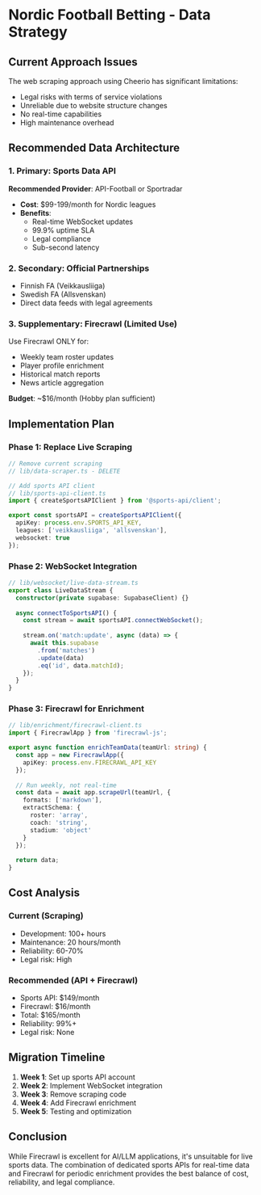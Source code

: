 # Nordic Football Betting - Data Strategy

## Current Approach Issues
The web scraping approach using Cheerio has significant limitations:
- Legal risks with terms of service violations
- Unreliable due to website structure changes
- No real-time capabilities
- High maintenance overhead

## Recommended Data Architecture

### 1. Primary: Sports Data API
**Recommended Provider**: API-Football or Sportradar
- **Cost**: $99-199/month for Nordic leagues
- **Benefits**: 
  - Real-time WebSocket updates
  - 99.9% uptime SLA
  - Legal compliance
  - Sub-second latency

### 2. Secondary: Official Partnerships
- Finnish FA (Veikkausliiga)
- Swedish FA (Allsvenskan)
- Direct data feeds with legal agreements

### 3. Supplementary: Firecrawl (Limited Use)
Use Firecrawl ONLY for:
- Weekly team roster updates
- Player profile enrichment
- Historical match reports
- News article aggregation

**Budget**: ~$16/month (Hobby plan sufficient)

## Implementation Plan

### Phase 1: Replace Live Scraping
```typescript
// Remove current scraping
// lib/data-scraper.ts - DELETE

// Add sports API client
// lib/sports-api-client.ts
import { createSportsAPIClient } from '@sports-api/client';

export const sportsAPI = createSportsAPIClient({
  apiKey: process.env.SPORTS_API_KEY,
  leagues: ['veikkausliiga', 'allsvenskan'],
  websocket: true
});
```

### Phase 2: WebSocket Integration
```typescript
// lib/websocket/live-data-stream.ts
export class LiveDataStream {
  constructor(private supabase: SupabaseClient) {}
  
  async connectToSportsAPI() {
    const stream = await sportsAPI.connectWebSocket();
    
    stream.on('match:update', async (data) => {
      await this.supabase
        .from('matches')
        .update(data)
        .eq('id', data.matchId);
    });
  }
}
```

### Phase 3: Firecrawl for Enrichment
```typescript
// lib/enrichment/firecrawl-client.ts
import { FirecrawlApp } from 'firecrawl-js';

export async function enrichTeamData(teamUrl: string) {
  const app = new FirecrawlApp({
    apiKey: process.env.FIRECRAWL_API_KEY
  });
  
  // Run weekly, not real-time
  const data = await app.scrapeUrl(teamUrl, {
    formats: ['markdown'],
    extractSchema: {
      roster: 'array',
      coach: 'string',
      stadium: 'object'
    }
  });
  
  return data;
}
```

## Cost Analysis

### Current (Scraping)
- Development: 100+ hours
- Maintenance: 20 hours/month
- Reliability: 60-70%
- Legal risk: High

### Recommended (API + Firecrawl)
- Sports API: $149/month
- Firecrawl: $16/month
- Total: $165/month
- Reliability: 99%+
- Legal risk: None

## Migration Timeline

1. **Week 1**: Set up sports API account
2. **Week 2**: Implement WebSocket integration
3. **Week 3**: Remove scraping code
4. **Week 4**: Add Firecrawl enrichment
5. **Week 5**: Testing and optimization

## Conclusion

While Firecrawl is excellent for AI/LLM applications, it's unsuitable for live sports data. The combination of dedicated sports APIs for real-time data and Firecrawl for periodic enrichment provides the best balance of cost, reliability, and legal compliance.